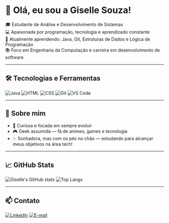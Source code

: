 # 👋 Olá, eu sou a Giselle Souza!

🎓 Estudante de Análise e Desenvolvimento de Sistemas  
💻 Apaixonada por programação, tecnologia e aprendizado constante  
🌱 Atualmente aprendendo: Java, Git, Estruturas de Dados e Lógica de Programação  
📚 Foco em Engenharia da Computação e carreira em desenvolvimento de software  

---

## 🛠️ Tecnologias e Ferramentas

![Java](https://img.shields.io/badge/Java-ED8B00?style=for-the-badge&logo=java&logoColor=white)
![HTML](https://img.shields.io/badge/HTML5-E34F26?style=for-the-badge&logo=html5&logoColor=white)
![CSS](https://img.shields.io/badge/CSS3-1572B6?style=for-the-badge&logo=css3&logoColor=white)
![Git](https://img.shields.io/badge/Git-F05032?style=for-the-badge&logo=git&logoColor=white)
![VS Code](https://img.shields.io/badge/VSCode-0078d7?style=for-the-badge&logo=visual%20studio%20code&logoColor=white)

---

## 🌟 Sobre mim

- 📖 Curiosa e focada em sempre evoluir
- 🎮 Geek assumida — fã de animes, games e tecnologia
- ✨ Sonhadora, mas com os pés no chão — estudando para alcançar meus objetivos na área tech!

---

## 📈 GitHub Stats

![Giselle's GitHub stats](https://github-readme-stats.vercel.app/api?username=SEU_USUÁRIO&show_icons=true&theme=radical)
![Top Langs](https://github-readme-stats.vercel.app/api/top-langs/?username=SEU_USUÁRIO&layout=compact&theme=radical)

---

## 📫 Contato

[![LinkedIn](https://img.shields.io/badge/LinkedIn-blue?style=flat-square&logo=linkedin)](https://www.linkedin.com/in/SEU_USUARIO)
[![E-mail](https://img.shields.io/badge/Email-red?style=flat-square&logo=gmail&logoColor=white)](mailto:SEUEMAIL@gmail.com)

